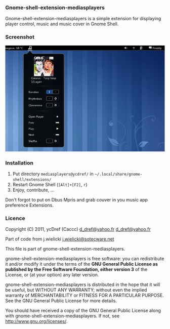 ### Gnome-shell-extension-mediasplayers

Gnome-shell-extension-mediasplayers is a simple extension for displaying player control, music and music cover in Gnome Shell.

### Screenshot

![Screenshot](https://github.com/Caccc/Gnome-shell-extension-Mediasplayers/raw/master/screenshot.png)

### Installation

1. Put directory `mediasplayers@ycdref/` in `~/.local/share/gnome-shell/extensions/`
2. Restart Gnome Shell (`[Alt]+[F2]`, `r`)
3. Enjoy, contribute, ...

Don't forgot to put on Dbus Mpris and grab couver in you music app preference Extensions.

### Licence

Copyright (C) 2011,
ycDref (Caccc) d_dref@yahoo.fr <d_dref@yahoo.fr>

Part of code from j.wielicki <j.wielicki@sotecware.net>

This file is part of gnome-shell-extension-mediasplayers.

gnome-shell-extension-mediasplayers is free software: you can redistribute it and/or modify it under the terms of the **GNU General Public License as published by the Free Software Foundation, either version 3** of the License, or (at your option) any later version.

gnome-shell-extension-mediasplayers is distributed in the hope that it will be useful, but WITHOUT ANY WARRANTY; without even the implied warranty of MERCHANTABILITY or FITNESS FOR A PARTICULAR PURPOSE.  See the GNU General Public License for more details.

You should have received a copy of the GNU General Public License along with gnome-shell-extension-mediasplayers.  If not, see <http://www.gnu.org/licenses/>.

